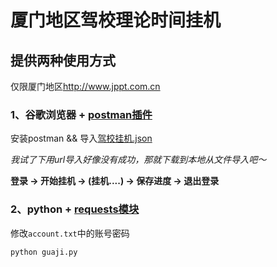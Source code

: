 # 厦门地区驾校理论时间挂机

## 提供两种使用方式

仅限厦门地区<http://www.jppt.com.cn>

### 1、谷歌浏览器 + [postman插件](https://chrome.google.com/webstore/detail/postman-rest-client-short/mkhojklkhkdaghjjfdnphfphiaiohkef?utm_source=chrome-ntp-icon)

安装postman && 导入[驾校挂机.json](https://raw.githubusercontent.com/chenbaiwan/JiaXiaoGuaJi/master/%E9%A9%BE%E6%A0%A1%E6%8C%82%E6%9C%BA.json)

*我试了下用url导入好像没有成功，那就下载到本地从文件导入吧～*

**登录 -> 开始挂机 -> (挂机....) -> 保存进度 -> 退出登录**

### 2、python + [requests模块](http://docs.python-requests.org/en/latest/)

修改`account.txt`中的账号密码

	python guaji.py

